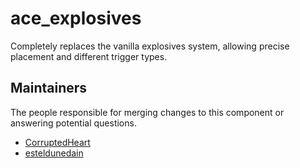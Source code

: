 ace_explosives
==============

Completely replaces the vanilla explosives system, allowing precise placement and different trigger types.


## Maintainers

The people responsible for merging changes to this component or answering potential questions.

- [CorruptedHeart](https://github.com/CorruptedHeart)
- [esteldunedain](https://github.com/esteldunedain)
